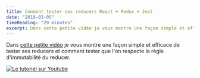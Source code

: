 ```yaml
---
title: Comment tester ses reducers React + Redux + Jest
date: "2019-03-05"
timeReading: "29 minutes"
excerpt: Dans cette petite vidéo je vous montre une façon simple et efficace de tester ses reducers et comment tester que l'on respecte la règle d'immutabilité du reducer.
---
```


Dans [cette petite vidéo](https://youtu.be/tYv7OQxnZzc) je vous montre une façon simple et efficace de tester ses reducers et comment tester que l'on respecte la règle d'immutabilité du reducer.

[![Le tutoriel sur Youtube](https://img.youtube.com/vi/tYv7OQxnZzc/0.jpg)](https://youtu.be/tYv7OQxnZzc)
